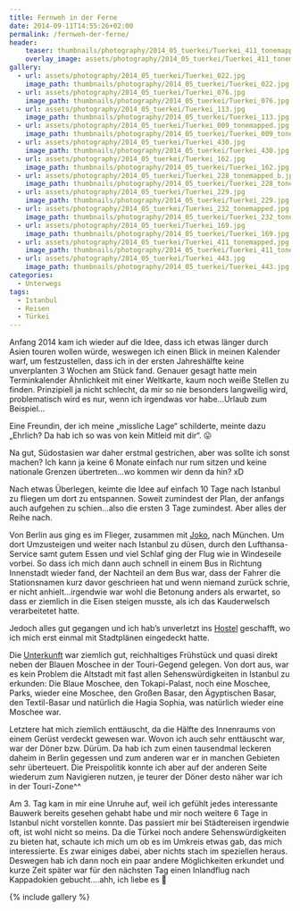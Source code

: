 ```yaml
---
title: Fernweh in der Ferne
date: 2014-09-11T14:55:26+02:00
permalink: /fernweh-der-ferne/
header:
    teaser: thumbnails/photography/2014_05_tuerkei/Tuerkei_411_tonemapped.jpg
    overlay_image: assets/photography/2014_05_tuerkei/Tuerkei_411_tonemapped.jpg
gallery:
  - url: assets/photography/2014_05_tuerkei/Tuerkei_022.jpg
    image_path: thumbnails/photography/2014_05_tuerkei/Tuerkei_022.jpg
  - url: assets/photography/2014_05_tuerkei/Tuerkei_076.jpg
    image_path: thumbnails/photography/2014_05_tuerkei/Tuerkei_076.jpg
  - url: assets/photography/2014_05_tuerkei/Tuerkei_113.jpg
    image_path: thumbnails/photography/2014_05_tuerkei/Tuerkei_113.jpg
  - url: assets/photography/2014_05_tuerkei/Tuerkei_009_tonemapped.jpg
    image_path: thumbnails/photography/2014_05_tuerkei/Tuerkei_009_tonemapped.jpg
  - url: assets/photography/2014_05_tuerkei/Tuerkei_430.jpg
    image_path: thumbnails/photography/2014_05_tuerkei/Tuerkei_430.jpg
  - url: assets/photography/2014_05_tuerkei/Tuerkei_162.jpg
    image_path: thumbnails/photography/2014_05_tuerkei/Tuerkei_162.jpg
  - url: assets/photography/2014_05_tuerkei/Tuerkei_228_tonemapped_b.jpg
    image_path: thumbnails/photography/2014_05_tuerkei/Tuerkei_228_tonemapped_b.jpg
  - url: assets/photography/2014_05_tuerkei/Tuerkei_229.jpg
    image_path: thumbnails/photography/2014_05_tuerkei/Tuerkei_229.jpg
  - url: assets/photography/2014_05_tuerkei/Tuerkei_232_tonemapped.jpg
    image_path: thumbnails/photography/2014_05_tuerkei/Tuerkei_232_tonemapped.jpg
  - url: assets/photography/2014_05_tuerkei/Tuerkei_169.jpg
    image_path: thumbnails/photography/2014_05_tuerkei/Tuerkei_169.jpg
  - url: assets/photography/2014_05_tuerkei/Tuerkei_411_tonemapped.jpg
    image_path: thumbnails/photography/2014_05_tuerkei/Tuerkei_411_tonemapped.jpg
  - url: assets/photography/2014_05_tuerkei/Tuerkei_443.jpg
    image_path: thumbnails/photography/2014_05_tuerkei/Tuerkei_443.jpg
categories:
  - Unterwegs
tags:
  - Istanbul
  - Reisen
  - Türkei
---
```

Anfang 2014 kam ich wieder auf die Idee, dass ich etwas länger durch Asien touren wollen würde, 
weswegen ich einen Blick in meinen Kalender warf, um festzustellen, dass ich in der ersten Jahreshälfte keine unverplanten 3 Wochen am Stück fand. 
Genauer gesagt hatte mein Terminkalender Ähnlichkeit mit einer Weltkarte, kaum noch weiße Stellen zu finden. 
Prinzipiell ja nicht schlecht, da mir so nie besonders langweilig wird, problematisch wird es nur, wenn ich irgendwas vor habe…Urlaub zum Beispiel…

Eine Freundin, der ich meine „missliche Lage“ schilderte, meinte dazu „Ehrlich? Da hab ich so was von kein Mitleid mit dir“. 😛

Na gut, Südostasien war daher erstmal gestrichen, aber was sollte ich sonst machen? Ich kann ja keine 6 Monate einfach nur rum sitzen 
und keine nationale Grenzen übertreten…wo kommen wir denn da hin? xD

Nach etwas Überlegen, keimte die Idee auf einfach 10 Tage nach Istanbul zu fliegen um dort zu entspannen. 
Soweit zumindest der Plan, der anfangs auch aufgehen zu schien…also die ersten 3 Tage zumindest. Aber alles der Reihe nach.

Von Berlin aus ging es im Flieger, zusammen mit [Joko](http://de.wikipedia.org/wiki/Joko_Winterscheidt), nach München. 
Um dort Umzusteigen und weiter nach Istanbul zu düsen, durch den Lufthansa-Service samt gutem Essen und viel Schlaf ging 
der Flug wie in Windeseile vorbei. So dass ich mich dann auch schnell in einem Bus in Richtung Innenstadt wieder fand, 
der Nachteil an dem Bus war, dass der Fahrer die Stationsnamen kurz davor geschrieen hat und wenn niemand zurück schrie, 
er nicht anhielt…irgendwie war wohl die Betonung anders als erwartet, so dass er ziemlich in die Eisen steigen musste, 
als ich das Kauderwelsch verarbeitetet hatte. 

Jedoch alles gut gegangen und ich hab’s unverletzt ins [Hostel](http://hostelbigapple.com/) geschafft, 
wo ich mich erst einmal mit Stadtplänen eingedeckt hatte.

Die [Unterkunft](http://hostelbigapple.com/) war ziemlich gut, reichhaltiges Frühstück und quasi direkt neben der Blauen Moschee 
in der Touri-Gegend gelegen. Von dort aus, war es kein Problem die Altstadt mit fast allen Sehenswürdigkeiten in Istanbul zu erkunden: 
Die Blaue Moschee, den Tokapi-Palast, noch eine Moschee, Parks, wieder eine Moschee, den Großen Basar, den Ägyptischen Basar, 
den Textil-Basar und natürlich die Hagia Sophia, was natürlich wieder eine Moschee war.

Letztere hat mich ziemlich enttäuscht, da die Hälfte des Innenraums von einem Gerüst verdeckt gewesen war. 
Wovon ich auch sehr enttäuscht war, war der Döner bzw. Dürüm. 
Da hab ich zum einen tausendmal leckeren daheim in Berlin gegessen und zum anderen war er in manchen Gebieten sehr überteuert. 
Die Preispolitik konnte ich aber auf der anderen Seite wiederum zum Navigieren nutzen, je teurer der Döner desto näher war ich in der Touri-Zone^^

Am 3. Tag kam in mir eine Unruhe auf, weil ich gefühlt jedes interessante Bauwerk bereits gesehen gehabt habe 
und mir noch weitere 6 Tage in Istanbul nicht vorstellen konnte. Das passiert mir bei Städtereisen irgendwie oft, 
ist wohl nicht so meins. Da die Türkei noch andere Sehenswürdigkeiten zu bieten hat, 
schaute ich mich um ob es im Umkreis etwas gab, das mich interessierte. 
Es zwar einiges dabei, aber nichts stach im speziellen heraus. Deswegen hab ich dann noch ein paar andere Möglichkeiten erkundet 
und kurze Zeit später war für den nächsten Tag einen Inlandflug nach Kappadokien gebucht….ahh, ich liebe es 🙂

{% include gallery %}